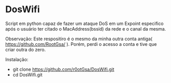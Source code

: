 # DosWifi
Script em python capaz de fazer um ataque DoS em um Expoint especifico após o usuário ter citado o MacAddress(bssid) da rede e o canal da mesma. 

Observação: Este respositiro é o mesmo da minha outra conta antiga( https://github.com/RootGsa/ ). Porém, perdi o acesso a conta e tive que criar outra do zero.

Instalação:
- git clone https://github.com/r0otGsa/DosWifi.git
- cd DosWifi.git
  
